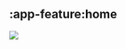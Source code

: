 ## :app-feature:home

<img src="../../resources/dependency_graphs/app-feature-home-dependency-graph-multiplatform-projects.svg">
